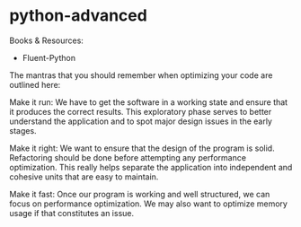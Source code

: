 # python-advanced
Books & Resources:
- Fluent-Python 

The mantras that you should remember when optimizing your code are outlined here:

Make it run: We have to get the software in a working state and ensure that it produces the correct results. This exploratory phase serves to better understand the application and to spot major design issues in the early stages.

Make it right: We want to ensure that the design of the program is solid. Refactoring should be done before attempting any performance optimization. This really helps separate the application into independent and cohesive units that are easy to maintain.

Make it fast: Once our program is working and well structured, we can focus on performance optimization. We may also want to optimize memory usage if that constitutes an issue.
